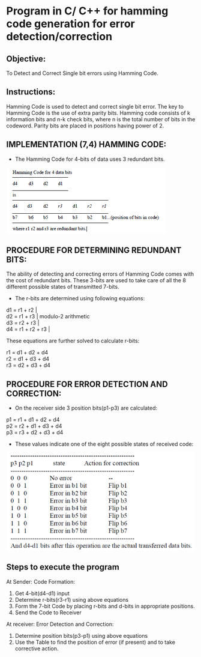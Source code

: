 # Program in C/ C++ for hamming code generation for error detection/correction


## Objective:

To Detect and Correct Single bit errors using Hamming Code.

## Instructions:

Hamming Code is used to detect and correct single bit error. The key to Hamming Code is the
use of extra parity bits. Hamming code consists of k information bits and n-k check bits, where n
is the total number of bits in the codeword. Parity bits are placed in positions having power of 2.
##  IMPLEMENTATION (7,4) HAMMING CODE:

- The Hamming Code for 4-bits of data uses 3 redundant bits.

![img](https://github.com/phantom2152/picrepo/raw/main/img3.png)

## PROCEDURE FOR DETERMINING REDUNDANT BITS:

The ability of detecting and correcting errors of Hamming Code comes with the cost of
redundant bits. These 3-bits are used to take care of all the 8 different possible states of
transmitted 7-bits.

- The r-bits are determined using following equations:

d1 = r1 + r2 |\
d2 = r1 + r3 |  modulo-2 arithmetic\
d3 = r2 + r3 |\
d4 = r1 + r2 + r3 |


These equations are further solved to calculate r-bits:

r1 = d1 + d2 + d4\
r2 = d1 + d3 + d4\
r3 = d2 + d3 + d4


## PROCEDURE FOR ERROR DETECTION AND CORRECTION:

- On the receiver side 3 position bits(p1-p3) are calculated:

p1 = r1 + d1 + d2 + d4\
p2 = r2 + d1 + d3 + d4\
p3 = r3 + d2 + d3 + d4

- These values indicate one of the eight possible states of received code:

![img](https://github.com/phantom2152/picrepo/raw/main/img4.png)

## Steps to execute the program

At Sender: Code Formation:
1. Get 4-bit(d4-d1) input
2. Determine r-bits(r3-r1) using above equations
3. Form the 7-bit Code by placing r-bits and d-bits in appropriate positions.
4. Send the Code to Receiver

At receiver: Error Detection and Correction:
1. Determine position bits(p3-p1) using above equations
2. Use the Table to find the position of error (if present) and to take corrective
action.
